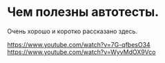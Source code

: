 # Чем полезны автотесты.

Очень хорошо и коротко рассказано здесь.

https://www.youtube.com/watch?v=7G-qfbesO34
https://www.youtube.com/watch?v=WyvMdOX9Vco
